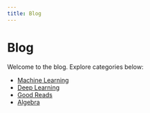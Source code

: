 ```yaml
---
title: Blog
---
```


# Blog

Welcome to the blog. Explore categories below:

- [Machine Learning](./machine-learning/)
- [Deep Learning](./deep-learning/)
- [Good Reads](./good_reads/)
- [Algebra](./algebra/)
